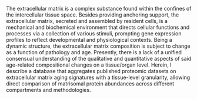 The extracellular matrix is a complex substance found within the confines of the intercellular tissue space. Besides providing anchoring support, the extracellular matrix, secreted and assembled by resident cells, is a mechanical and biochemical environment that directs cellular functions and processes via a collection of various stimuli, prompting gene expression profiles to reflect developmental and physiological contexts. Being a dynamic structure, the extracellular matrix composition is subject to change as a function of pathology and age. Presently, there is a lack of a unified consensual understanding of the qualitative and quantitative aspects of said age-related compositional changes on a tissue/organ level. Herein, I describe a database that aggregates published proteomic datasets on extracellular matrix aging signatures with a tissue-level granularity, allowing direct comparison of matrisomal protein abundances across different compartments and methodologies.